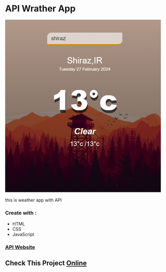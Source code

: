 # API Wrather App
![weather app](./Capture.PNG)

this is weather app with API


 ### Create with :
  - HTML
  - CSS
  - JavaScript
### [API Website](https://openweathermap.org/api) 
## Check This Project [Online]()